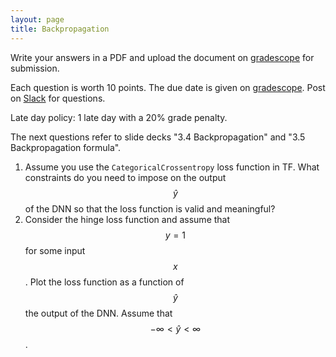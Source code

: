 ```yaml
---
layout: page
title: Backpropagation
--- 
```


Write your answers in a PDF and upload the document on [gradescope](https://www.gradescope.com/courses/102338) for submission.

Each question is worth 10 points. The due date is given on [gradescope](https://www.gradescope.com/courses/102338). Post on [Slack](https://stanford.enterprise.slack.com/) for questions.

Late day policy: 1 late day with a 20% grade penalty.

The next questions refer to slide decks "3.4 Backpropagation" and "3.5 Backpropagation formula".

1. Assume you use the `CategoricalCrossentropy` loss function in TF. What constraints do you need to impose on the output $$\hat{y}$$ of the DNN so that the loss function is valid and meaningful?
1. Consider the hinge loss function and assume that $$y = 1$$ for some input $$x$$. Plot the loss function as a function of $$\hat{y}$$ the output of the DNN. Assume that $$-\infty < \hat{y} < \infty$$.
